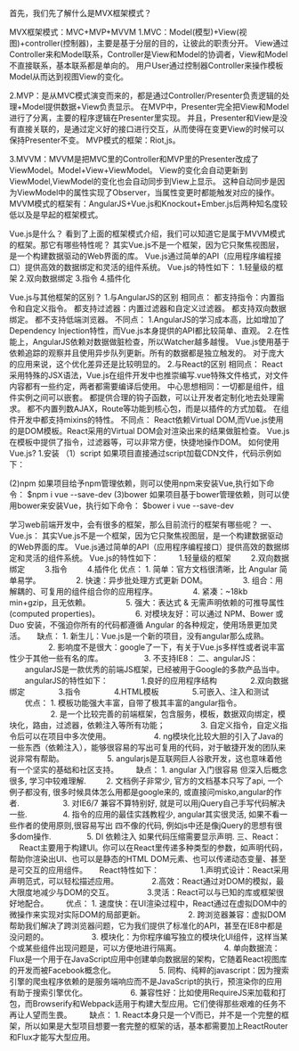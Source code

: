 首先，我们先了解什么是MVX框架模式？

MVX框架模式：MVC+MVP+MVVM
1.MVC：Model(模型)+View(视图)+controller(控制器)，主要是基于分层的目的，让彼此的职责分开。
View通过Controller来和Model联系，Controller是View和Model的协调者，View和Model不直接联系，基本联系都是单向的。
用户User通过控制器Controller来操作模板Model从而达到视图View的变化。

2.MVP：是从MVC模式演变而来的，都是通过Controller/Presenter负责逻辑的处理+Model提供数据+View负责显示。
在MVP中，Presenter完全把View和Model进行了分离，主要的程序逻辑在Presenter里实现。
并且，Presenter和View是没有直接关联的，是通过定义好的接口进行交互，从而使得在变更View的时候可以保持Presenter不变。
MVP模式的框架：Riot,js。

3.MVVM：MVVM是把MVC里的Controller和MVP里的Presenter改成了ViewModel。Model+View+ViewModel。
View的变化会自动更新到ViewModel,ViewModel的变化也会自动同步到View上显示。
这种自动同步是因为ViewModel中的属性实现了Observer，当属性变更时都能触发对应的操作。
MVVM模式的框架有：AngularJS+Vue.js和Knockout+Ember.js后两种知名度较低以及是早起的框架模式。

Vue.js是什么？
看到了上面的框架模式介绍，我们可以知道它是属于MVVM模式的框架。那它有哪些特性呢？
其实Vue.js不是一个框架，因为它只聚焦视图层，是一个构建数据驱动的Web界面的库。
Vue.js通过简单的API（应用程序编程接口）提供高效的数据绑定和灵活的组件系统。
Vue.js的特性如下：
1.轻量级的框架
2.双向数据绑定
3.指令
4.插件化

Vue.js与其他框架的区别？
1.与AngularJS的区别
相同点：
都支持指令：内置指令和自定义指令。
都支持过滤器：内置过滤器和自定义过滤器。
都支持双向数据绑定。
都不支持低端浏览器。
不同点：
1.AngularJS的学习成本高，比如增加了Dependency Injection特性，而Vue.js本身提供的API都比较简单、直观。
2.在性能上，AngularJS依赖对数据做脏检查，所以Watcher越多越慢。
Vue.js使用基于依赖追踪的观察并且使用异步队列更新。所有的数据都是独立触发的。
对于庞大的应用来说，这个优化差异还是比较明显的。
2.与React的区别
相同点：
React采用特殊的JSX语法，Vue.js在组件开发中也推崇编写.vue特殊文件格式，对文件内容都有一些约定，两者都需要编译后使用。
中心思想相同：一切都是组件，组件实例之间可以嵌套。
都提供合理的钩子函数，可以让开发者定制化地去处理需求。
都不内置列数AJAX，Route等功能到核心包，而是以插件的方式加载。
在组件开发中都支持mixins的特性。
不同点：
React依赖Virtual DOM,而Vue.js使用的是DOM模板。React采用的Virtual DOM会对渲染出来的结果做脏检查。
Vue.js在模板中提供了指令，过滤器等，可以非常方便，快捷地操作DOM。
如何使用Vue.js?
1.安装
（1）script
如果项目直接通过script加载CDN文件，代码示例如下：
<script src="http://webapp.didistatic.com/static/webapp/shield/z/vue/vue/1.0.24/vue.min.js"></script>
(2)npm
如果项目给予npm管理依赖，则可以使用npm来安装Vue,执行如下命令：
$npm i vue --save-dev
(3)bower
如果项目基于bower管理依赖，则可以使用bower来安装Vue，执行如下命令：
$bower i vue --save-dev

学习web前端开发中，会有很多的框架，那么目前流行的框架有哪些呢？
一、Vue.js：
     其实Vue.js不是一个框架，因为它只聚焦视图层，是一个构建数据驱动的Web界面的库。
     Vue.js通过简单的API（应用程序编程接口）提供高效的数据绑定和灵活的组件系统。
     Vue.js的特性如下：
　　    1.轻量级的框架
　　    2.双向数据绑定
　　    3.指令
　　    4.插件化
   优点： 1. 简单：官方文档很清晰，比 Angular 简单易学。
　　　　  2. 快速：异步批处理方式更新 DOM。
　　　　  3. 组合：用解耦的、可复用的组件组合你的应用程序。
　　　　  4. 紧凑：~18kb min+gzip，且无依赖。
　　　　  5. 强大：表达式 & 无需声明依赖的可推导属性 (computed properties)。
　　　　  6. 对模块友好：可以通过 NPM、Bower 或 Duo 安装，不强迫你所有的代码都遵循 Angular 的各种规定，使用场景更加灵活。
　 缺点： 1. 新生儿：Vue.js是一个新的项目，没有angular那么成熟。
　　　　　2. 影响度不是很大：google了一下，有关于Vue.js多样性或者说丰富性少于其他一些有名的库。
　　　　　3. 不支持IE8：
二、angularJS：
　　angularJS是一款优秀的前端JS框架，已经被用于Google的多款产品当中。
　　angularJS的特性如下：
　　　　1.良好的应用程序结构
　　　　2.双向数据绑定
　　　　3.指令
　　　　4.HTML模板
　　　　5.可嵌入、注入和测试
　　优点： 1.  模板功能强大丰富，自带了极其丰富的angular指令。
　　　　　 2. 是一个比较完善的前端框架，包含服务，模板，数据双向绑定，模块化，路由，过滤器，依赖注入等所有功能；
　　　　   3. 自定义指令，自定义指令后可以在项目中多次使用。
　　　　　 4. ng模块化比较大胆的引入了Java的一些东西（依赖注入），能够很容易的写出可复用的代码，对于敏捷开发的团队来说非常有帮助。
　　　　　 5. angularjs是互联网巨人谷歌开发，这也意味着他有一个坚实的基础和社区支持。
　　缺点： 1. angular 入门很容易 但深入后概念很多, 学习中较难理解.
　　       2. 文档例子非常少, 官方的文档基本只写了api, 一个例子都没有, 很多时候具体怎么用都是google来的, 或直接问misko,angular的作者.
　　　　　 3. 对IE6/7 兼容不算特别好, 就是可以用jQuery自己手写代码解决一些.
　　　　   4. 指令的应用的最佳实践教程少, angular其实很灵活, 如果不看一些作者的使用原则,很容易写出 四不像的代码, 例如js中还是像jQuery的思想有很多dom操作.
　　　　   5. DI 依赖注入 如果代码压缩需要显示声明.
三、React：
　 React主要用于构建UI。你可以在React里传递多种类型的参数，如声明代码，帮助你渲染出UI、也可以是静态的HTML DOM元素、也可以传递动态变量、甚至是可交互的应用组件。
　  React特性如下：　
　　　　1.声明式设计：React采用声明范式，可以轻松描述应用。
　　　　2.高效：React通过对DOM的模拟，最大限度地减少与DOM的交互。
　　　　3.灵活：React可以与已知的库或框架很好地配合。
　　优点： 1. 速度快：在UI渲染过程中，React通过在虚拟DOM中的微操作来实现对实际DOM的局部更新。
　　　　　 2. 跨浏览器兼容：虚拟DOM帮助我们解决了跨浏览器问题，它为我们提供了标准化的API，甚至在IE8中都是没问题的。
　　　　　 3. 模块化：为你程序编写独立的模块化UI组件，这样当某个或某些组件出现问题是，可以方便地进行隔离。
　　　　 　4. 单向数据流：Flux是一个用于在JavaScript应用中创建单向数据层的架构，它随着React视图库的开发而被Facebook概念化。
　　　　　 5. 同构、纯粹的javascript：因为搜索引擎的爬虫程序依赖的是服务端响应而不是JavaScript的执行，预渲染你的应用有助于搜索引擎优化。
　　　　　 6. 兼容性好：比如使用RequireJS来加载和打包，而Browserify和Webpack适用于构建大型应用。它们使得那些艰难的任务不再让人望而生畏。
　　缺点： 1. React本身只是一个V而已，并不是一个完整的框架，所以如果是大型项目想要一套完整的框架的话，基本都需要加上ReactRouter和Flux才能写大型应用。

